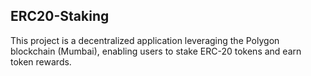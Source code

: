 ## ERC20-Staking

This project is a decentralized application leveraging the Polygon blockchain (Mumbai), enabling users to stake ERC-20 tokens and earn token rewards.
